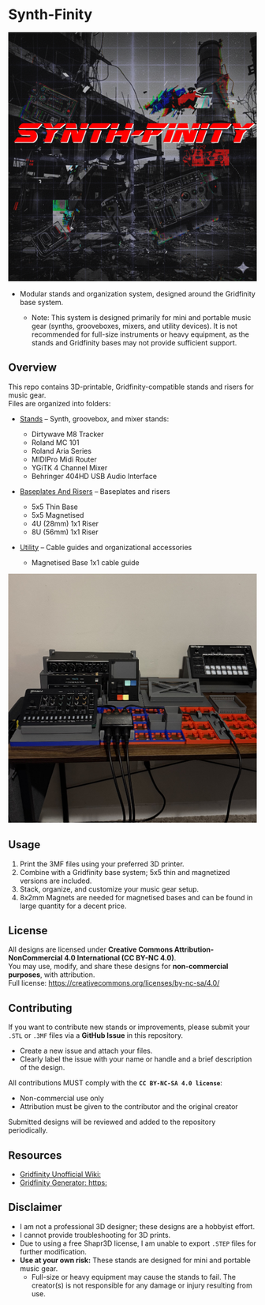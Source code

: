 # Synth-Finity

![Logo](Media/Logo.png)

 - Modular stands and organization system, designed around the Gridfinity base system.
   
    - Note: This system is designed primarily for mini and portable music gear (synths, grooveboxes, mixers, and utility devices). It is not recommended for full-size instruments or heavy equipment, as the stands and Gridfinity bases may not provide sufficient support.

## Overview

This repo contains 3D-printable, Gridfinity-compatible stands and risers for music gear.  
Files are organized into folders:

- [Stands](./Stands) – Synth, groovebox, and mixer stands:
    - Dirtywave M8 Tracker
    - Roland MC 101
    - Roland Aria Series
    - MIDIPro Midi Router
    - YGiTK 4 Channel Mixer
    - Behringer 404HD USB Audio Interface
      
- [Baseplates And Risers](./Baseplates%20And%20Risers) – Baseplates and risers
    - 5x5 Thin Base
    - 5x5 Magnetised
    - 4U (28mm) 1x1 Riser
    - 8U (56mm) 1x1 Riser
      
- [Utility](./Utility) – Cable guides and organizational accessories
    - Magnetised Base 1x1 cable guide
 
      

![Preview of SynthFinity stands](Media/Preview.jpeg)

## Usage

1. Print the 3MF files using your preferred 3D printer.  
2. Combine with a Gridfinity base system; 5x5 thin and magnetized versions are included.  
3. Stack, organize, and customize your music gear setup.
4. 8x2mm Magnets are needed for magnetised bases and can be found in large quantity for a decent price.   

## License

All designs are licensed under **Creative Commons Attribution-NonCommercial 4.0 International (CC BY-NC 4.0)**.  
You may use, modify, and share these designs for **non-commercial purposes**, with attribution.  
Full license: https://creativecommons.org/licenses/by-nc-sa/4.0/

## Contributing

If you want to contribute new stands or improvements, please submit your `.STL` or `.3MF` files via a **GitHub Issue** in this repository.  

- Create a new issue and attach your files.  
- Clearly label the issue with your name or handle and a brief description of the design.  

All contributions MUST comply with the **`CC BY-NC-SA 4.0 license`**:  
- Non-commercial use only  
- Attribution must be given to the contributor and the original creator  

Submitted designs will be reviewed and added to the repository periodically.

## Resources 
- [Gridfinity Unofficial Wiki:](https://gridfinity.xyz/)
- [Gridfinity Generator: https:](//gridfinity.perplexinglabs.com/)

## Disclaimer

  - I am not a professional 3D designer; these designs are a hobbyist effort.  
  - I cannot provide troubleshooting for 3D prints.
  - Due to using a free Shapr3D license, I am unable to export `.STEP` files for further modification.
  - **Use at your own risk:** These stands are designed for mini and portable music gear.
    - Full-size or heavy equipment may cause the stands to fail. The creator(s) is not responsible for any damage or injury resulting from use.










